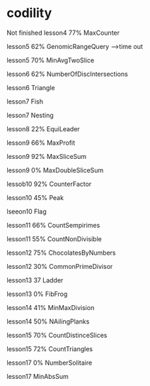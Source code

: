 # codility
Not finished 
lesson4 77% MaxCounter

lesson5 62% GenomicRangeQuery -->time out

lesson5 70% MinAvgTwoSlice

lesson6 62% NumberOfDiscIntersections

lesson6 Triangle

lesson7 Fish 

lesson7 Nesting

lesson8 22% EquiLeader

lesson9 66% MaxProfit

lesson9 92% MaxSliceSum

lesson9 0% MaxDoubleSliceSum

lessob10 92% CounterFactor

lesson10 45% Peak

lseeon10 Flag

lesson11 66% CountSempirimes

lesson11 55% CountNonDivisible

lesson12 75% ChocolatesByNumbers

lesson12 30% CommonPrimeDivisor

lesson13 37 Ladder

lesson13 0% FibFrog

lesson14 41% MinMaxDivision

lesson14 50% NAilingPlanks

lesson15 70% CountDistinceSlices

lesson15 72% CountTriangles

lesson17 0% NumberSolitaire

lesson17 MinAbsSum





